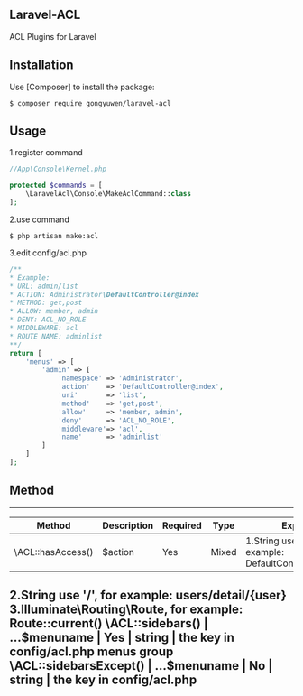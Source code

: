 ## Laravel-ACL
ACL Plugins for Laravel

## Installation 
Use [Composer] to install the package:
```
$ composer require gongyuwen/laravel-acl
```

## Usage
1.register command
```php
//App\Console\Kernel.php

protected $commands = [    
    \LaravelAcl\Console\MakeAclCommand::class
];
```

2.use command
```
$ php artisan make:acl
```
3.edit config/acl.php
```php
/**
* Example:
* URL: admin/list
* ACTION: Administrator\DefaultController@index
* METHOD: get,post
* ALLOW: member, admin
* DENY: ACL_NO_ROLE
* MIDDLEWARE: acl
* ROUTE NAME: adminlist
**/
return [
    'menus' => [
        'admin' => [
            'namespace' => 'Administrator',
            'action'    => 'DefaultController@index',
            'uri'       => 'list',
            'method'    => 'get,post',
            'allow'     => 'member, admin',
            'deny'      => 'ACL_NO_ROLE',            
            'middleware'=> 'acl',
            'name'      => 'adminlist'
        ]
    ]
];
```

## Method
-------------------------------------------------------------------------------------------------------------------------
Method                  |  Description  |  Required  |  Type  |                     Explain     
------------------------| --------------|------------|--------|----------------------------------------------------------
\ACL::hasAccess()       |    $action    |     Yes    | Mixed  | 1.String use '@', for example: DefaultController@index 
2.String use '/', for example: users/detail/{user}
3.Illuminate\Routing\Route, for example: Route::current()
\ACL::sidebars()        |  ...$menuname |     Yes    | string | the key in config/acl.php menus group                                           
\ACL::sidebarsExcept()  |  ...$menuname |     No     | string | the key in config/acl.php
-------------------------------------------------------------------------------------------------------------------------

